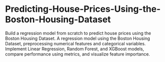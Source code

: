 # Predicting-House-Prices-Using-the-Boston-Housing-Dataset
Build a regression model from scratch to predict house prices using the Boston Housing Dataset.
A regression model using the Boston Housing Dataset, preprocessing numerical features and categorical variables. Implement Linear Regression, Random Forest, and XGBoost models, compare performance using metrics, and visualize feature importance.
